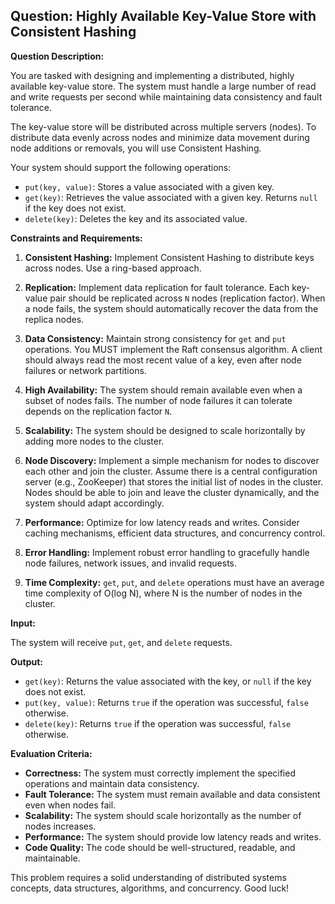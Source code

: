 ## Question: Highly Available Key-Value Store with Consistent Hashing

**Question Description:**

You are tasked with designing and implementing a distributed, highly available key-value store. The system must handle a large number of read and write requests per second while maintaining data consistency and fault tolerance.

The key-value store will be distributed across multiple servers (nodes). To distribute data evenly across nodes and minimize data movement during node additions or removals, you will use Consistent Hashing.

Your system should support the following operations:

*   `put(key, value)`: Stores a value associated with a given key.
*   `get(key)`: Retrieves the value associated with a given key. Returns `null` if the key does not exist.
*   `delete(key)`: Deletes the key and its associated value.

**Constraints and Requirements:**

1.  **Consistent Hashing:** Implement Consistent Hashing to distribute keys across nodes. Use a ring-based approach.

2.  **Replication:** Implement data replication for fault tolerance. Each key-value pair should be replicated across `N` nodes (replication factor).  When a node fails, the system should automatically recover the data from the replica nodes.

3.  **Data Consistency:**  Maintain strong consistency for `get` and `put` operations. You MUST implement the Raft consensus algorithm. A client should always read the most recent value of a key, even after node failures or network partitions.

4.  **High Availability:** The system should remain available even when a subset of nodes fails. The number of node failures it can tolerate depends on the replication factor `N`.

5.  **Scalability:** The system should be designed to scale horizontally by adding more nodes to the cluster.

6.  **Node Discovery:** Implement a simple mechanism for nodes to discover each other and join the cluster.  Assume there is a central configuration server (e.g., ZooKeeper) that stores the initial list of nodes in the cluster.  Nodes should be able to join and leave the cluster dynamically, and the system should adapt accordingly.

7.  **Performance:** Optimize for low latency reads and writes. Consider caching mechanisms, efficient data structures, and concurrency control.

8.  **Error Handling:** Implement robust error handling to gracefully handle node failures, network issues, and invalid requests.

9. **Time Complexity:** `get`, `put`, and `delete` operations must have an average time complexity of O(log N), where N is the number of nodes in the cluster.

**Input:**

The system will receive `put`, `get`, and `delete` requests.

**Output:**

*   `get(key)`: Returns the value associated with the key, or `null` if the key does not exist.
*   `put(key, value)`: Returns `true` if the operation was successful, `false` otherwise.
*   `delete(key)`: Returns `true` if the operation was successful, `false` otherwise.

**Evaluation Criteria:**

*   **Correctness:** The system must correctly implement the specified operations and maintain data consistency.
*   **Fault Tolerance:** The system must remain available and data consistent even when nodes fail.
*   **Scalability:** The system should scale horizontally as the number of nodes increases.
*   **Performance:** The system should provide low latency reads and writes.
*   **Code Quality:** The code should be well-structured, readable, and maintainable.

This problem requires a solid understanding of distributed systems concepts, data structures, algorithms, and concurrency. Good luck!
